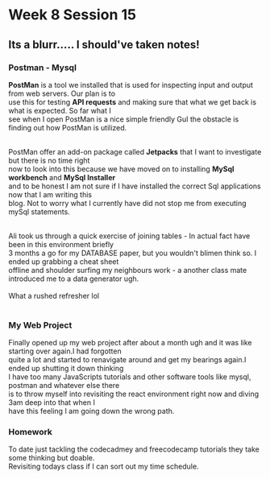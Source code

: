 # Week 8 Session 15

## Its a blurr..... I should've taken notes!

### Postman - Mysql 

**PostMan** is a tool we installed that is used for inspecting input and output from web servers. Our plan is to<br>
 use this for testing **API requests** and making sure that what we get back is what is expected. So far what I<br>
  see when I open PostMan is a nice simple friendly GuI the obstacle is finding out how PostMan is utilized. 
<br>
<br>

PostMan offer an add-on package called **Jetpacks** that I want to investigate but there is no time right<br> 
now to look into this because we have moved on to installing **MySql workbench** and **MySql Installer**<br> 
and to be honest I am not sure if I have installed the correct Sql applications now that I am writing this <br>
blog. Not to worry what I currently have did not stop me from executing mySql statements. 
<br>
<br>

 Ali took us through a quick exercise of joining tables - In actual fact have been in this environment briefly<br>
  3 months a go for my DATABASE paper, but you wouldn't blimen think so. I ended up grabbing a cheat sheet <br>
  offline and shoulder surfing my neighbours work - a another class mate introduced me to a data generator ugh.
 <br>
 <br> 
 What a rushed refresher lol
 <br>
 <br>

 ### My Web Project
Finally opened up my web project after about a month ugh and it was like starting over again.I had forgotten<br>
 quite a lot and started to renavigate around and get my bearings again.I ended up shutting it down thinking<br>
 I have too many JavaScripts tutorials and other software tools like mysql, postman and whatever else there<br>
  is to throw myself into revisiting the react environment right now and diving 3am deep into that when I <br>
  have this feeling I am going down the wrong path. 

 ### Homework
 To date just tackling the codecadmey and freecodecamp tutorials they take some thinking but doable.<br>
 Revisiting todays class if I can sort out my time schedule. 